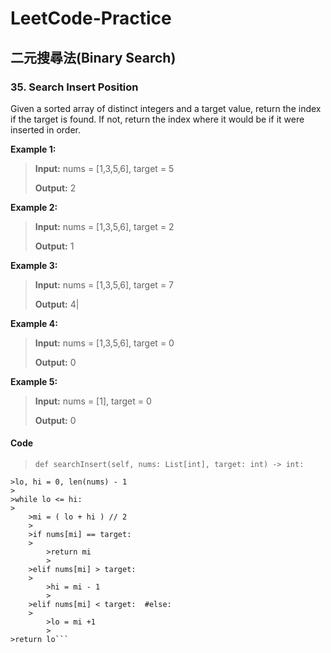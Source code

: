 # LeetCode-Practice
## 二元搜尋法(Binary Search)
###  35. Search Insert Position
Given a sorted array of distinct integers and a target value, return the index if the target is found. If not, return the index where it would be if it were inserted in order.

**Example 1:**                                                 
>**Input:** nums = [1,3,5,6], target = 5  
>                                                                               
>**Output:** 2                                                 

**Example 2:**
>**Input:** nums = [1,3,5,6], target = 2
>
>**Output:** 1

**Example 3:**
>**Input:** nums = [1,3,5,6], target = 7
>
>**Output:** 4|

**Example 4:**
>**Input:** nums = [1,3,5,6], target = 0
>
>**Output:** 0

**Example 5:**
>**Input:** nums = [1], target = 0
>
>**Output:** 0

#### Code
>```class Solution:
>def searchInsert(self, nums: List[int], target: int) -> int:
    >lo, hi = 0, len(nums) - 1
    >
    >while lo <= hi:
    >
        >mi = ( lo + hi ) // 2
        >
        >if nums[mi] == target:
        >
            >return mi
            >
        >elif nums[mi] > target:
        >
            >hi = mi - 1
            >
        >elif nums[mi] < target:  #else:
        >
            >lo = mi +1
            >
    >return lo```
